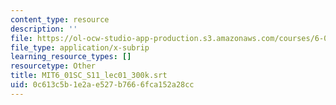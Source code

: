 ```yaml
---
content_type: resource
description: ''
file: https://ol-ocw-studio-app-production.s3.amazonaws.com/courses/6-01sc-introduction-to-electrical-engineering-and-computer-science-i-spring-2011/0c613c5b1e2ae527b7666fca152a28cc_MIT6_01SC_S11_lec01_300k.srt
file_type: application/x-subrip
learning_resource_types: []
resourcetype: Other
title: MIT6_01SC_S11_lec01_300k.srt
uid: 0c613c5b-1e2a-e527-b766-6fca152a28cc
---
```

